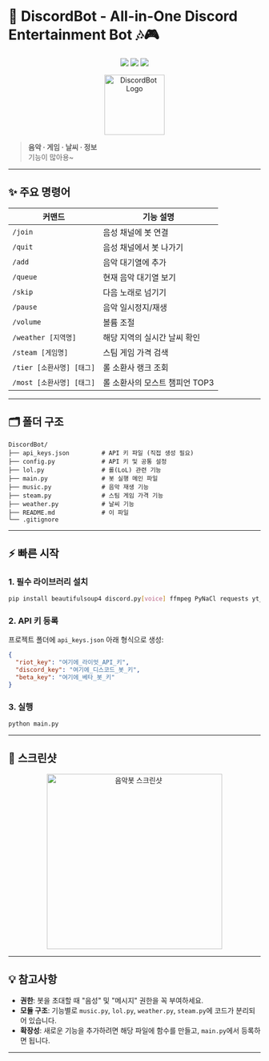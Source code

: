 # 🚀 DiscordBot - All-in-One Discord Entertainment Bot 🎶🎮

<p align="center">
  <img src="https://img.shields.io/github/languages/top/gogihoon/DiscordBot?style=flat-square">
  <img src="https://img.shields.io/github/license/gogihoon/DiscordBot?style=flat-square">
  <img src="https://img.shields.io/github/stars/gogihoon/DiscordBot?style=flat-square">
</p>

<p align="center">
  <img src="https://i.imgur.com/KBfn8V8.png" width="120" alt="DiscordBot Logo"/>
</p>

> **음악 · 게임 · 날씨 · 정보**  
> 기능이 많아용~

---

## ✨ 주요 명령어

| 커맨드                      | 기능 설명                                   |
|-----------------------------|---------------------------------------------|
| `/join`                     | 음성 채널에 봇 연결                        |
| `/quit`                     | 음성 채널에서 봇 나가기                    |
| `/add`                      | 음악 대기열에 추가                         |
| `/queue`                    | 현재 음악 대기열 보기                      |
| `/skip`                     | 다음 노래로 넘기기                         |
| `/pause`                    | 음악 일시정지/재생                         |
| `/volume`                   | 볼륨 조절                                  |
| `/weather [지역명]`         | 해당 지역의 실시간 날씨 확인               |
| `/steam [게임명]`           | 스팀 게임 가격 검색                        |
| `/tier [소환사명] [태그]`   | 롤 소환사 랭크 조회                        |
| `/most [소환사명] [태그]`   | 롤 소환사의 모스트 챔피언 TOP3              |

---

## 🗂️ 폴더 구조

```
DiscordBot/
├── api_keys.json         # API 키 파일 (직접 생성 필요)
├── config.py             # API 키 및 공통 설정
├── lol.py                # 롤(LoL) 관련 기능
├── main.py               # 봇 실행 메인 파일
├── music.py              # 음악 재생 기능
├── steam.py              # 스팀 게임 가격 기능
├── weather.py            # 날씨 기능
├── README.md             # 이 파일
└── .gitignore
```

---

## ⚡️ 빠른 시작

### 1. 필수 라이브러리 설치

```bash
pip install beautifulsoup4 discord.py[voice] ffmpeg PyNaCl requests yt_dlp html5lib
```

### 2. API 키 등록

프로젝트 폴더에 `api_keys.json` 아래 형식으로 생성:

```json
{
  "riot_key": "여기에_라이엇_API_키",
  "discord_key": "여기에_디스코드_봇_키",
  "beta_key": "여기에_베타_봇_키"
}
```

### 3. 실행

```bash
python main.py
```

---

## 👀 스크린샷

<p align="center">
  <img src="https://i.imgur.com/jmu6tXm.png" width="350" alt="음악봇 스크린샷"/>
</p>

---

## 💡 참고사항

- **권한**: 봇을 초대할 때 "음성" 및 "메시지" 권한을 꼭 부여하세요.
- **모듈 구조**: 기능별로 `music.py`, `lol.py`, `weather.py`, `steam.py`에 코드가 분리되어 있습니다.
- **확장성**: 새로운 기능을 추가하려면 해당 파일에 함수를 만들고, `main.py`에서 등록하면 됩니다.

---